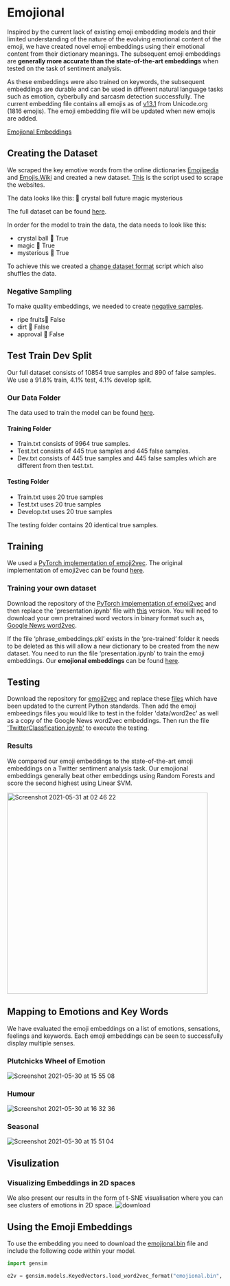# Emojional
Inspired by the current lack of existing emoji embedding models and their limited understanding of the nature of the evolving emotional content of the emoji, we have created novel emoji embeddings using their emotional content from their dictionary meanings. The subsequent emoji embeddings are **generally more accurate than the state-of-the-art embeddings** when tested on the task of sentiment analysis. 

As these embeddings were also trained on keywords, the subsequent embeddings are durable and can be used in different natural language tasks such as emotion, cyberbully and sarcasm detection successfully. The current embedding file contains all emojis as of [v13.1](https://unicode.org/emoji/charts/full-emoji-list.html) from Unicode.org (1816 emojis). The emoji embedding file will be updated when new emojis are added.

[Emojional Embeddings](https://github.com/elenabarry/emojional/blob/main/Emojional%20Embeddings/emojional.bin)

## Creating the Dataset

We scraped the key emotive words from the online dictionaries [Emojipedia](https://emojipedia.org) and [Emojis.Wiki](https://emojis.wiki) and created a new dataset. [This](https://github.com/elenabarry/emojional/blob/main/Helpful%20Scripts/python_scraping.ipynb.zip) is the script used to scrape the websites. 

The data looks like this:
🔮	crystal ball	future	magic	mysterious

The full dataset can be found [here](https://github.com/elenabarry/emojional/blob/main/Data/emojional%20dataset.csv).

In order for the model to train the data, the data needs to look like this:

* crystal ball	🔮	True
* magic	🔮	True
* mysterious	🔮	True

To achieve this we created a [change dataset format](https://github.com/elenabarry/emojional/blob/main/Helpful%20Scripts/Change_dataset_format.ipynb) script which also shuffles the data.

### Negative Sampling

To make quality embeddings, we needed to create [negative samples](https://github.com/elenabarry/emojional/blob/main/Helpful%20Scripts/Negative_Sampling.ipynb).

* ripe fruits🔮	False
* dirt	🔮	False
* approval	🔮	False

## Test Train Dev Split

Our full dataset consists of 10854 true samples and 890 of false samples. We use a 91.8% train, 4.1% test, 4.1% develop split.

### Our Data Folder

The data used to train the model can be found [here](https://github.com/elenabarry/emojional/tree/main/Data). 

#### Training Folder

* Train.txt consists of 9964 true samples.
* Test.txt consists of 445 true samples and 445 false samples.
* Dev.txt consists of 445 true samples and 445 false samples which are different from then test.txt.


#### Testing Folder

* Train.txt uses 20 true samples
* Test.txt uses 20 true samples
* Develop.txt uses 20 true samples

The testing folder contains 20 identical true samples. 

## Training

We used a [PyTorch implementation of emoji2vec](https://github.com/pwiercinski/emoji2vec_pytorch). The original implementation of emoji2vec can be found [here](https://github.com/uclnlp/emoji2vec). 

### Training your own dataset
Download the repository of the [PyTorch implementation of emoji2vec](https://github.com/pwiercinski/emoji2vec_pytorch) and then replace the 'presentation.ipynb' file with [this](https://github.com/elenabarry/emojional/blob/main/PyTorch%20Emoji2vec/presentation.ipynb) version. You will need to download your own pretrained word vectors in binary format such as, [Google News word2vec](https://code.google.com/archive/p/word2vec/).

If the file ‘phrase_embeddings.pkl’ exists in the ‘pre-trained’ folder it needs to be deleted as this will allow a new dictionary to be created from the new dataset. You need to run the file ‘presentation.ipynb’ to train the emoji embeddings. Our **emojional embeddings** can be found [here](https://github.com/elenabarry/emojional/blob/main/Emojional%20Embeddings/emojional.bin). 

## Testing
Download the repository for [emoji2vec](https://github.com/uclnlp/emoji2vec) and replace these [files](https://github.com/elenabarry/emojional/tree/main/Original%20Emoji2vec) which have been updated to the current Python standards. Then add the emoji embeedings files you would like to test in the folder 'data/word2ec' as well as a copy of the Google News word2vec embeddings. Then run the file ['TwitterClassfication.ipynb'](https://github.com/elenabarry/emojional/blob/main/Original%20Emoji2vec/TwitterClassification.ipynb) to execute the testing. 

### Results
We compared our emoji embeddings to the state-of-the-art emoji embeddings on a Twitter sentiment analysis task. Our emojional embeddings generally beat other embeddings using Random Forests and score the second highest using Linear SVM. 

<img width="467" alt="Screenshot 2021-05-31 at 02 46 22" src="https://user-images.githubusercontent.com/53048127/120128657-73741f80-c1ba-11eb-8f0e-9930e157937b.png">

## Mapping to Emotions and Key Words
We have evaluated the emoji embeddings on a list of emotions, sensations, feelings and keywords. Each emoji embeddings can be seen to successfully display multiple senses.

### Plutchicks Wheel of Emotion
![Screenshot 2021-05-30 at 15 55 08](https://user-images.githubusercontent.com/53048127/120110051-046bdc00-c164-11eb-984c-ce45643e8159.png)

### Humour
![Screenshot 2021-05-30 at 16 32 36](https://user-images.githubusercontent.com/53048127/120110279-bc998480-c164-11eb-8208-a8d8ff89adfe.png)

### Seasonal
![Screenshot 2021-05-30 at 15 51 04](https://user-images.githubusercontent.com/53048127/120110044-fa49dd80-c163-11eb-8ca6-a93a53ecacc6.png)

## Visulization

### Visualizing Embeddings in 2D spaces
We also present our results in the form of t-SNE visualisation where you can see clusters of emotions in 2D space.
![download](https://user-images.githubusercontent.com/53048127/117536197-93685700-aff1-11eb-80ae-6bc98a5a8bb4.png)

## Using the Emoji Embeddings

To use the embedding you need to download the [emojional.bin](https://github.com/elenabarry/emojional/blob/main/Emojional%20Embeddings/emojional.bin) file and include the following code within your model.
```python
import gensim

e2v = gensim.models.KeyedVectors.load_word2vec_format("emojional.bin", binary=True)
```
